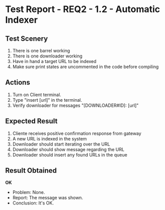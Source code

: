 # Test Report - REQ2 - 1.2 - Automatic Indexer

## Test Scenery

1. There is one barrel working
2. There is one downloader working
3. Have in hand a target URL to be indexed
4. Make sure print states are uncommented in the code before compiling

## Actions

1. Turn on Client terminal.
2. Type "insert [url]" in the terminal.
3. Verify downloader for messages "[DOWNLOADER#ID]: [url]"

## Expected Result

1. Cliente receives positive confirmation response from gateway
2. A new URL is indexed in the system
3. Downloader should start iterating over the URL
4. Downloader should show message regarding the URL
5. Downloader should insert any found URLs in the queue


## Result Obtained
**OK**

- Problem: None.
- Report: The message was shown.
- Conclusion: It's OK.
